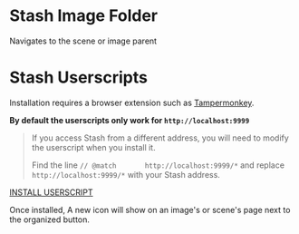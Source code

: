 # Stash Image Folder

Navigates to the scene or image parent

# Stash Userscripts

Installation requires a browser extension such as [Tampermonkey](https://www.tampermonkey.net/).

**By default the userscripts only work for `http://localhost:9999`**

> If you access Stash from a different address, you will need to modify the userscript when you install it.
>
> Find the line `// @match       http://localhost:9999/*` and replace `http://localhost:9999/*` with your Stash address.

[INSTALL USERSCRIPT](dist/imageFolder.user.js?raw=1)

Once installed, A new icon will show on an image's or scene's page next to the organized button.
